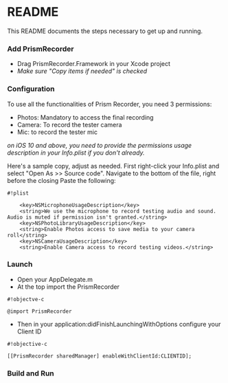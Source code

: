 # README #

This README documents the steps necessary to get up and running.

### Add PrismRecorder ###

* Drag PrismRecorder.Framework in your Xcode project
* *Make sure "Copy items if needed" is checked*


### Configuration ###

To use all the functionalities of Prism Recorder, you need 3 permissions:

* Photos: Mandatory to access the final recording
* Camera: To record the tester camera
* Mic: to record the tester mic

*on iOS 10 and above, you need to provide the permissions usage description in your Info.plist if you don't already.*

Here's a sample copy, adjust as needed.
First right-click your Info.plist and select "Open As >> Source code".
Navigate to the bottom of the file, right before the closing </dict>
Paste the following:



```
#!plist

    <key>NSMicrophoneUsageDescription</key>
    <string>We use the microphone to record testing audio and sound. Audio is muted if permission isn't granted.</string>
    <key>NSPhotoLibraryUsageDescription</key>
    <string>Enable Photos access to save media to your camera roll</string>
    <key>NSCameraUsageDescription</key>
    <string>Enable Camera access to record testing videos.</string>
```



### Launch ###

* Open your AppDelegate.m
* At the top import the PrismRecorder


```
#!objectve-c

@import PrismRecorder
```


* Then in your application:didFinishLaunchingWithOptions configure your Client ID 


```
#!objective-c

[[PrismRecorder sharedManager] enableWithClientId:CLIENTID];
```



### Build and Run ###